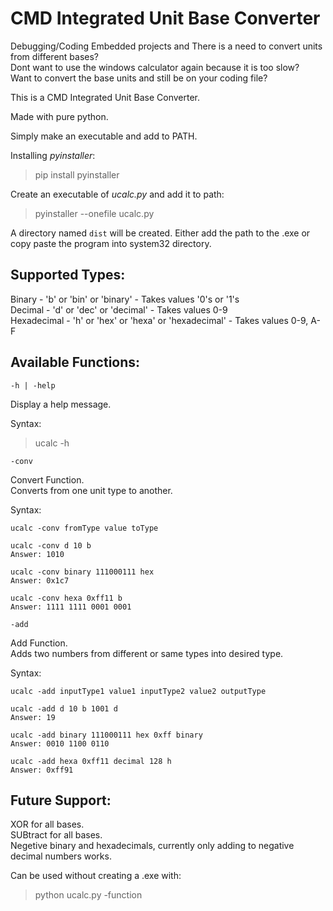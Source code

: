 # CMD Integrated Unit Base Converter

Debugging/Coding Embedded projects and There is a need to convert units from different bases?<br>
Dont want to use the windows calculator again because it is too slow?<br>
Want to convert the base units and still be on your coding file?<br>

This is a CMD Integrated Unit Base Converter.

Made with pure python.

Simply make an executable and add to PATH.

Installing _pyinstaller_:
>pip install pyinstaller

Create an executable of _ucalc.py_ and add it to path:
>pyinstaller --onefile ucalc.py

A directory named `dist` will be created.
Either add the path to the .exe or copy paste the program into system32 directory.

## Supported Types:

Binary      - 'b' or 'bin' or 'binary'                - Takes values '0's or '1's<br>
Decimal     - 'd' or 'dec' or 'decimal'               - Takes values 0-9<br>
Hexadecimal - 'h' or 'hex' or 'hexa' or 'hexadecimal' - Takes values 0-9, A-F<br>

## Available Functions:

`-h | -help` <br>

Display a help message.

Syntax:
>ucalc -h

`-conv`<br>

Convert Function.<br>
Converts from one unit type to another.

Syntax:
```
ucalc -conv fromType value toType
```        
```
ucalc -conv d 10 b
Answer: 1010

ucalc -conv binary 111000111 hex
Answer: 0x1c7

ucalc -conv hexa 0xff11 b
Answer: 1111 1111 0001 0001
```

`-add`<br>

Add Function.<br>
Adds two numbers from different or same types into desired type.<br>

Syntax:
```
ucalc -add inputType1 value1 inputType2 value2 outputType
```
```
ucalc -add d 10 b 1001 d
Answer: 19

ucalc -add binary 111000111 hex 0xff binary
Answer: 0010 1100 0110

ucalc -add hexa 0xff11 decimal 128 h
Answer: 0xff91
```
## Future Support:
XOR for all bases.<br>
SUBtract for all bases.<br>
Negetive binary and hexadecimals, currently only adding to negative decimal numbers works.<br>


Can be used without creating a .exe with:
>python ucalc.py -function 

